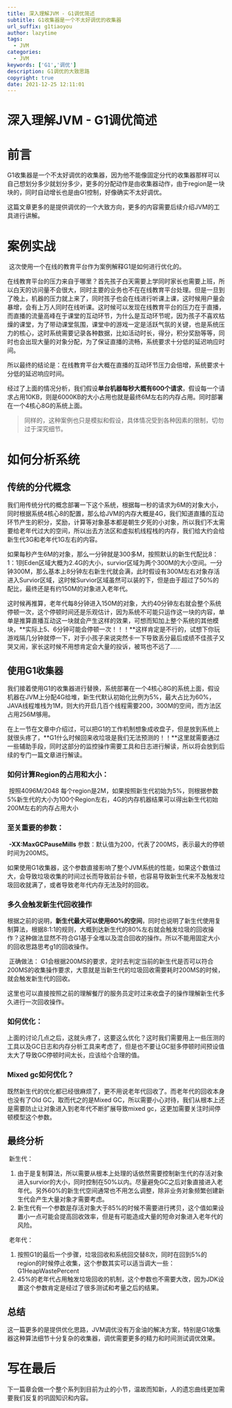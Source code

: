 ```yaml
---
title: 深入理解JVM - G1调优简述
subtitle: G1收集器是一个不太好调优的收集器
url_suffix: g1tiaoyou
author: lazytime
tags:
  - JVM
categories:
  - JVM
keywords: ['G1','调优']
description: G1调优的大致思路
copyright: true
date: 2021-12-25 12:11:01
---
```

# 深入理解JVM - G1调优简述

# 前言

​	G1收集器是一个不太好调优的收集器，因为他不能像固定分代的收集器那样可以自己想划分多少就划分多少，更多的分配动作是由收集器动作，由于region是一块块的，同时自动增长也是由G1控制，好像确实不太好调优。

​	这篇文章更多的是提供调优的一个大致方向，更多的内容需要后续介绍JVM的工具进行讲解。



# 案例实战

​	这次使用一个在线的教育平台作为案例解释G1是如何进行优化的。

​	在线教育平台的压力来自于哪里？首先孩子白天需要上学同时家长也需要上班，所以白天的访问量不会很大，同时主要的业务也不在在线教育平台处理。但是一旦到了晚上，机器的压力就上来了，同时孩子也会在线进行听课上课，这时候用户量会暴增，会有上万人同时在线听课。这时候可以发现在线教育平台的压力在于直播，而直播的流量高峰在于课堂的互动环节，为什么是互动环节呢，因为孩子不喜欢枯燥的课堂，为了带动课堂氛围，课堂中的游戏一定是活跃气氛的关键，也是系统压力的核心，这时系统需要记录各种数据，比如活动时长，得分，积分奖励等等，同时也会出现大量的对象分配，为了保证直播的流畅，系统要求十分低的延迟响应时间。

​	所以最终的结论是：在线教育平台大概在直播的互动环节压力会倍增，系统要求十分低的延迟响应时间。

​	经过了上面的情况分析，我们假设**单台机器每秒大概有600个请求**，假设每一个请求占用10KB，则是6000KB的大小占用也就是最终6M左右的内存占用。同时部署在一个4核心8G的系统上面。

> 同样的，这种案例也只是模拟和假设，具体情况受到各种因素的限制，切勿过于深究细节。

 

# 如何分析系统

## 传统的分代概念

​	我们用传统分代的概念部署一下这个系统，根据每一秒的请求为6M的对象大小，同时根据系统4核心8的配置，那么给JVM的内存大概是4G，我们知道直播的互动环节产生的积分，奖励，计算等对象基本都是朝生夕死的小对象，所以我们不太需要给老年代过大的空间，所以出去方法区和虚拟机线程栈的内存，我们给大约会给新生代3G和老年代1G左右的内容。

​	如果每秒产生6M的对象，那么一分钟就是300多M，按照默认的新生代配比8：1：1则Eden区域大概为2.4G的大小，survior区域为两个300M的大小空间。一分钟300M，那么基本上8分钟左右新生代就会满，此时假设有300M左右对象存活进入Survior区域，这时候Survior区域虽然可以装的下，但是由于超过了50%的配比，最终还是有约150M的对象进入老年代。

​	这时候再推算，老年代每8分钟进入150M的对象，大约40分钟左右就会整个系统停顿一次，这个停顿时间还是乐观估计，因为系统不可能只运作这一块的内容，单单是推算直播互动这一块就会产生这样的效果，可想而知加上整个系统的其他模块，**实际上5、6分钟可能会停顿一次！！！**这样肯定是不行的，试想下你玩游戏隔几分钟就停一下，对于小孩子来说突然卡一下导致丢分最后成绩不佳孩子又哭又闹，家长这时候不用想肯定会大量的投诉，被骂也不远了......



## 使用G1收集器

​	我们接着使用G1的收集器进行替换，系统部署在一个4核心8G的系统上面，假设机器在JVM上分配4G给堆，新生代默认初始化比例为5%，最大占比为60%，JAVA线程堆栈为1M，则大约开启几百个线程需要200，300M的空间，而方法区占用256M够用。

​	在上一节在文章中介绍过，可以把G1的工作机制想象成收盘子，但是放到系统上就很头疼了，**G1什么时候回来收垃圾是我们无法预测的！！**这里就需要通过一些辅助手段，同时这部分的监控操作需要工具和日志进行解读，所以将会放到后续的专门一篇文章进行解读。



### 如何计算Region的占用和大小：

​	按照4096M/2048 每个region是2M，如果按照新生代初始为5%，则根据参数5%新生代的大小为100个Region左右，4G的内存机器结果可以得出新生代初始200M左右的内存占用大小

 

### 至关重要的参数：

​	**-XX:MaxGCPauseMills** 参数：默认值为200，代表了200MS，表示最大的停顿时间为200MS。

​	如果使用G1收集器，这个参数直接影响了整个JVM系统的性能，如果这个数值过大，会导致垃圾收集的时间过长而导致前台卡顿，也容易导致新生代来不及触发垃圾回收就满了，或者导致老年代内存无法及时的回收。



 

### 多久会触发新生代回收操作

​	根据之前的说明，**新生代最大可以使用60%的空间**，同时也说明了新生代使用复制算法，根据8:1:1的规则，大概到达新生代的80%左右就会触发垃圾的回收操作？这种做法显然不符合G1基于全堆以及混合回收的操作。所以不能用固定大小的回收思路思考g1的回收操作。

​	正确做法：	G1会根据200MS的要求，定时去判定当前的新生代是否可以符合200MS的收集操作要求，大意就是当新生代的垃圾回收需要耗时200MS的时候，就会触发新生代的回收。

​	这里也可以直接按照之前的理解餐厅的服务员定时过来收盘子的操作理解新生代多久进行一次回收操作。

 

### 如何优化：

​	上面的讨论几点之后，这就头疼了，这要这么优化？这时我们需要用上一些压测的工具以及GC日志和内存分析工具来考虑了，但是也不要让GC挺多停顿时间预设值太大了导致GC停顿时间太长，应该给个合理的值。

 

### Mixed gc如何优化？

​	既然新生代的优化都已经很麻烦了，更不用说老年代回收了。而老年代的回收本身也没有了Old GC，取而代之的是Mixed GC，所以需要小心对待，我们从根本上还是需要防止让对象进入到老年代不断扩展导致mixed gc，这更加需要关注时间停顿模型这个参数。



## 最终分析

​	新生代：

1. 由于是复制算法，所以需要从根本上处理的话依然需要控制新生代的存活对象进入survior的大小，同时控制在50%以内。尽量避免GC之后对象直接进入老年代。另外60%的新生代空间通常也不用怎么调整，除非业务对象频繁创建新生代会产生大量对象才需要考虑。
2. 新生代有一个参数是存活对象大于85%的时候不需要进行拷贝，这个值如果设置小一点可能会提高回收效率，但是有可能造成大量的短命对象进入老年代的风险。

​	老年代：

1. 按照G1的最后一个步骤，垃圾回收和系统回交替8次，同时在回到5%的region的时候停止收集，这个参数其实可以适当调大一些：G1HeapWastePercent
2. 45%的老年代占用触发垃圾回收的机制，这个参数也不需要大改，因为JDK设置这个参数肯定是经过了很多测试和考量之后的结果。



## 总结

​	这一篇更多的是提供优化思路，JVM调优没有万金油的解决方案，特别是G1收集器这种算法细节十分复杂的收集器，调优需要更多的精力和时间测试调优效果。



# 写在最后

​	下一篇章会做一个整个系列到目前为止的小节，温故而知新，人的遗忘曲线更加需要我们反复的巩固知识和内容。







